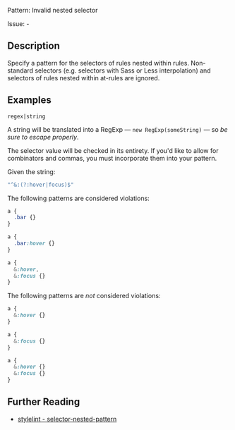 Pattern: Invalid nested selector

Issue: -

## Description

Specify a pattern for the selectors of rules nested within rules. Non-standard selectors (e.g. selectors with Sass or Less interpolation) and selectors of rules nested within at-rules are ignored.

## Examples

`regex|string`

A string will be translated into a RegExp — `new RegExp(someString)` — so *be sure to escape properly*.

The selector value will be checked in its entirety. If you'd like to allow for combinators and commas, you must incorporate them into your pattern.

Given the string:

```js
"^&:(?:hover|focus)$"
```

The following patterns are considered violations:

```css
a {
  .bar {}
}
```

```css
a {
  .bar:hover {}
}
```

```css
a {
  &:hover,
  &:focus {}
}
```

The following patterns are *not* considered violations:

```css
a {
  &:hover {}
}
```

```css
a {
  &:focus {}
}
```

```css
a {
  &:hover {}
  &:focus {}
}
```

## Further Reading

* [stylelint - selector-nested-pattern](https://stylelint.io/user-guide/rules/selector-nested-pattern)